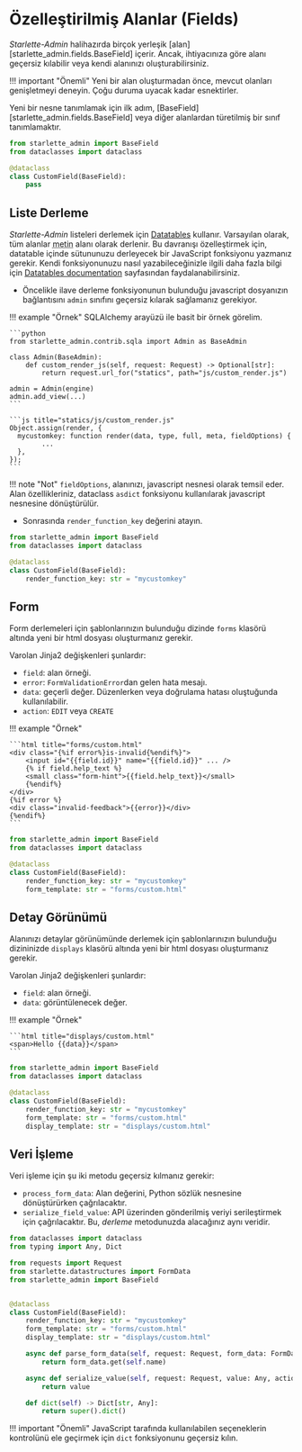 # Özelleştirilmiş Alanlar (Fields)

*Starlette-Admin* halihazırda birçok yerleşik [alan][starlette_admin.fields.BaseField] içerir. Ancak, ihtiyacınıza göre alanı geçersiz kılabilir veya kendi alanınızı oluşturabilirsiniz.

!!! important "Önemli"
    Yeni bir alan oluşturmadan önce, mevcut olanları genişletmeyi deneyin. Çoğu duruma uyacak kadar esnektirler.

Yeni bir nesne tanımlamak için ilk adım, [BaseField][starlette_admin.fields.BaseField] veya diğer alanlardan türetilmiş bir sınıf tanımlamaktır.

```python
from starlette_admin import BaseField
from dataclasses import dataclass

@dataclass
class CustomField(BaseField):
    pass
```

## Liste Derleme

*Starlette-Admin* listeleri derlemek için [Datatables](https://datatables.net/) kullanır. Varsayılan olarak, tüm alanlar <abbr title="text">metin</abbr> alanı olarak derlenir. Bu davranışı özelleştirmek için, datatable içinde sütununuzu derleyecek bir JavaScript fonksiyonu yazmanız gerekir. Kendi fonksiyonunuzu nasıl yazabileceğinizle ilgili daha fazla bilgi için [Datatables documentation](https://datatables.net/reference/option/columns.render) sayfasından faydalanabilirsiniz.

* Öncelikle ilave derleme fonksiyonunun bulunduğu javascript dosyanızın bağlantısını `admin` sınıfını geçersiz kılarak sağlamanız gerekiyor.

!!! example "Örnek"
    SQLAlchemy arayüzü ile basit bir örnek görelim.

    ```python
    from starlette_admin.contrib.sqla import Admin as BaseAdmin

    class Admin(BaseAdmin):
        def custom_render_js(self, request: Request) -> Optional[str]:
            return request.url_for("statics", path="js/custom_render.js")

    admin = Admin(engine)
    admin.add_view(...)
    ```

    ```js title="statics/js/custom_render.js"
    Object.assign(render, {
      mycustomkey: function render(data, type, full, meta, fieldOptions) {
            ...
      },
    });
    ```

!!! note "Not"
    `fieldOptions`, alanınızı, javascript nesnesi olarak temsil eder. Alan özellikleriniz, dataclass `asdict` fonksiyonu kullanılarak javascript nesnesine dönüştürülür.

* Sonrasında `render_function_key` değerini atayın.

```python
from starlette_admin import BaseField
from dataclasses import dataclass

@dataclass
class CustomField(BaseField):
    render_function_key: str = "mycustomkey"
```

## Form

Form derlemeleri için şablonlarınızın bulunduğu dizinde `forms` klasörü altında yeni bir html dosyası oluşturmanız gerekir.

Varolan Jinja2 değişkenleri şunlardır:

* `field`: alan örneği.
* `error`: `FormValidationError`dan gelen hata mesajı.
* `data`: geçerli değer. Düzenlerken veya doğrulama hatası oluştuğunda kullanılabilir.
* `action`: `EDIT` veya `CREATE`

!!! example "Örnek"

    ```html title="forms/custom.html"
    <div class="{%if error%}is-invalid{%endif%}">
        <input id="{{field.id}}" name="{{field.id}}" ... />
        {% if field.help_text %}
        <small class="form-hint">{{field.help_text}}</small>
        {%endif%}
    </div>
    {%if error %}
    <div class="invalid-feedback">{{error}}</div>
    {%endif%}
    ```

```python
from starlette_admin import BaseField
from dataclasses import dataclass

@dataclass
class CustomField(BaseField):
    render_function_key: str = "mycustomkey"
    form_template: str = "forms/custom.html"
```

## Detay Görünümü

Alanınızı detaylar görünümünde derlemek için şablonlarınızın bulunduğu dizininizde `displays` klasörü altında yeni bir html dosyası oluşturmanız gerekir.

Varolan Jinja2 değişkenleri şunlardır:

* `field`: alan örneği.
* `data`: görüntülenecek değer.

!!! example "Örnek"

    ```html title="displays/custom.html"
    <span>Hello {{data}}</span>
    ```

```python
from starlette_admin import BaseField
from dataclasses import dataclass

@dataclass
class CustomField(BaseField):
    render_function_key: str = "mycustomkey"
    form_template: str = "forms/custom.html"
    display_template: str = "displays/custom.html"
```

## Veri İşleme

Veri işleme için şu iki metodu geçersiz kılmanız gerekir:

* `process_form_data`: Alan değerini, Python sözlük nesnesine dönüştürürken çağrılacaktır.
* `serialize_field_value`: API üzerinden gönderilmiş veriyi serileştirmek için çağrılacaktır. Bu, *derleme* metodunuzda alacağınız aynı veridir.

```python
from dataclasses import dataclass
from typing import Any, Dict

from requests import Request
from starlette.datastructures import FormData
from starlette_admin import BaseField


@dataclass
class CustomField(BaseField):
    render_function_key: str = "mycustomkey"
    form_template: str = "forms/custom.html"
    display_template: str = "displays/custom.html"

    async def parse_form_data(self, request: Request, form_data: FormData) -> Any:
        return form_data.get(self.name)

    async def serialize_value(self, request: Request, value: Any, action: RequestAction) -> Any:
        return value

    def dict(self) -> Dict[str, Any]:
        return super().dict()

```

!!! important "Önemli"
    JavaScript tarafında kullanılabilen seçeneklerin kontrolünü ele geçirmek için `dict` fonksiyonunu geçersiz kılın.
